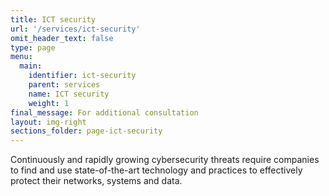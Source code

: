 ```yaml
---
title: ICT security
url: '/services/ict-security'
omit_header_text: false
type: page
menu:
  main:
    identifier: ict-security
    parent: services
    name: ICT security
    weight: 1
final_message: For additional consultation
layout: img-right
sections_folder: page-ict-security
---
```


Continuously and rapidly growing cybersecurity threats require companies to find and use state-of-the-art technology
and practices to effectively protect their networks, systems and data.
